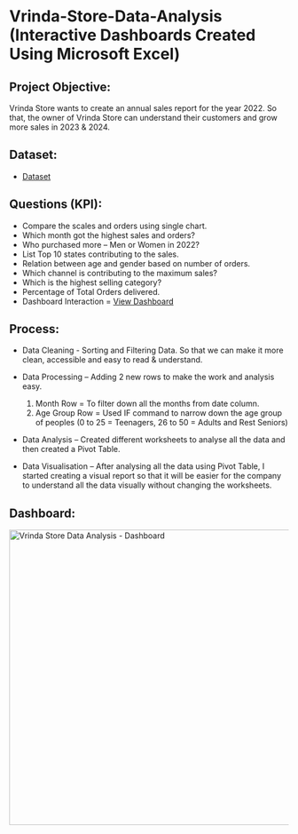 # Vrinda-Store-Data-Analysis (Interactive Dashboards Created Using Microsoft Excel)

## Project Objective:
Vrinda Store wants to create an annual sales report for the year 2022. So that, the owner of Vrinda Store can understand their customers and grow more sales in 2023 & 2024.

## Dataset:
- <a href="https://github.com/shivanshgupta01/vrinda-store-analysis-excel/blob/main/Vrinda%20Store%20Data%20Analysis.xlsx">Dataset</a>

## Questions (KPI):
- Compare the scales and orders using single chart.
- Which month got the highest sales and orders?
- Who purchased more – Men or Women in 2022?
- List Top 10 states contributing to the sales.
- Relation between age and gender based on number of orders.
- Which channel is contributing to the maximum sales?
- Which is the highest selling category?
- Percentage of Total Orders delivered.
- Dashboard Interaction = <a href="https://github.com/shivanshgupta01/vrinda-store-analysis-excel/blob/main/Vrinda%20Store%20Data%20Analysis%20-%20Dashboard.png">View Dashboard</a>

## Process:
- Data Cleaning - Sorting and Filtering Data. So that we can make it more clean, accessible and easy to read & understand.
- Data Processing – Adding 2 new rows to make the work and analysis easy. 
  1.	Month Row = To filter down all the months from date column.
  2.	Age Group Row = Used IF command to narrow down the age group of peoples (0 to 25 = Teenagers, 
26 to 50 = Adults and Rest Seniors)

- Data Analysis – Created different worksheets to analyse all the data and then created a Pivot Table.
- Data Visualisation – After analysing all the data using Pivot Table, I started creating a visual report so that it will be easier for the company to understand all the data visually without changing the worksheets.

## Dashboard:
<img width="1297" height="532" alt="Vrinda Store Data Analysis - Dashboard" src="https://github.com/user-attachments/assets/d47ef746-8950-4c4a-9805-5652093ea867" />

